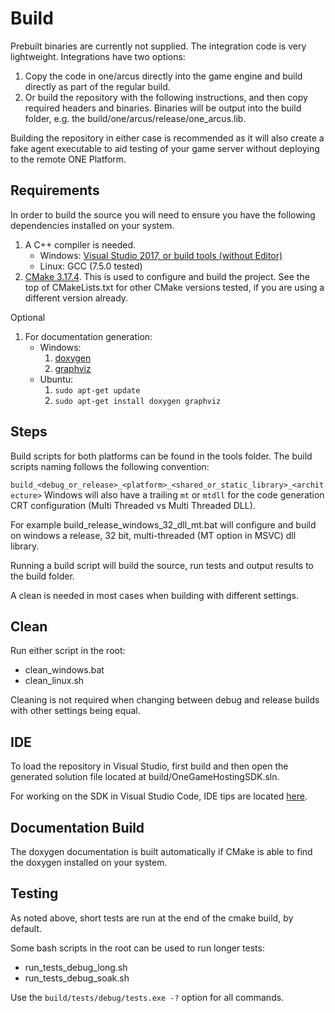 # Build

Prebuilt binaries are currently not supplied. The integration code is very lightweight. Integrations have two options:

1. Copy the code in one/arcus directly into the game engine and build directly as part of the regular build.
2. Or build the repository with the following instructions, and then copy required headers and binaries. Binaries will be output into the build folder, e.g. the build/one/arcus/release/one_arcus.lib.

Building the repository in either case is recommended as it will also create a fake agent executable to aid testing of your game server without deploying to the remote ONE Platform.

## Requirements

In order to build the source you will need to ensure you have the following dependencies installed on your system.

1. A C++ compiler is needed.
    - Windows: [Visual Studio 2017, or build tools (without Editor)](https://visualstudio.microsoft.com/vs/older-downloads/)
    - Linux: GCC (7.5.0 tested)
2. [CMake 3.17.4](https://cmake.org/files/v3.17/). This is used to configure and build the project. See the top of CMakeLists.txt for other CMake versions tested, if you are using a different version already.

Optional
1. For documentation generation:
    - Windows:
        1. [doxygen](https://www.doxygen.nl/manual/install.html#install_bin_windows)
        2. [graphviz](https://graphviz.org/download/)
    - Ubuntu:
        1. `sudo apt-get update`
        2. `sudo apt-get install doxygen graphviz`

## Steps

Build scripts for both platforms can be found in the tools folder. The build scripts naming follows the following convention:

`build_<debug_or_release>_<platform>_<shared_or_static_library>_<architecture>`
Windows will also have a trailing `mt` or `mtdll` for the code generation CRT configuration (Multi Threaded vs Multi Threaded DLL).

For example build_release_windows_32_dll_mt.bat will configure and build on windows a release, 32 bit, multi-threaded (MT option in MSVC) dll library.

Running a build script will build the source, run tests and output results to the build folder.

A clean is needed in most cases when building with different settings.

## Clean

Run either script in the root:
- clean_windows.bat
- clean_linux.sh

Cleaning is not required when changing between debug and release builds with other settings being equal.

## IDE

To load the repository in Visual Studio, first build and then open the generated solution file located at build/OneGameHostingSDK.sln.

For working on the SDK in Visual Studio Code, IDE tips are located [here](docs/vscode.md).

## Documentation Build

The doxygen documentation is built automatically if CMake is able to find the doxygen installed on your system.

## Testing

As noted above, short tests are run at the end of the cmake build, by default.

Some bash scripts in the root can be used to run longer tests:
- run_tests_debug_long.sh
- run_tests_debug_soak.sh

Use the `build/tests/debug/tests.exe -?` option for all commands.
